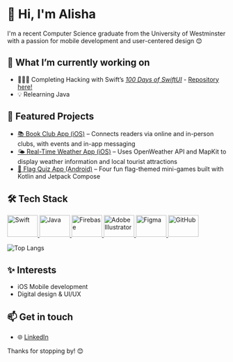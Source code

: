 # 👋 Hi, I'm Alisha

I'm a recent Computer Science graduate from the University of Westminster with a passion for mobile development and user-centered design 😊

## 🌱 What I’m currently working on

- 👩🏻‍💻 Completing Hacking with Swift’s [*100 Days of SwiftUI*](https://www.hackingwithswift.com/100/swiftui) - [Repository here!](https://github.com/alishasc/100-Days-of-SwiftUI/tree/main)
- 💡 Relearning Java

## 📂 Featured Projects
- [📚 Book Club App (iOS)](https://github.com/alishasc/book-club-organiser-ios) – Connects readers via online and in-person clubs, with events and in-app messaging
- [🌤️ Real-Time Weather App (iOS)](https://github.com/alishasc/weather-app-ios) – Uses OpenWeather API and MapKit to display weather information and local tourist attractions
- [🚩 Flag Quiz App (Android)](https://github.com/alishasc/flag-mini-games-android) – Four fun flag-themed mini-games built with Kotlin and Jetpack Compose

## 🛠️ Tech Stack

<p align="left">
  <a href="https://swift.org" target="_blank" rel="noreferrer">
    <img src="https://cdn.jsdelivr.net/gh/devicons/devicon/icons/swift/swift-original.svg" alt="Swift" width="70" height="50"/>
  </a>
  <a href="https://www.java.com" target="_blank" rel="noreferrer">
    <img src="https://cdn.jsdelivr.net/gh/devicons/devicon/icons/java/java-original.svg" alt="Java" width="70" height="50"/>
  </a>
  <a href="https://firebase.google.com/" target="_blank" rel="noreferrer">
  <img src="https://cdn.jsdelivr.net/gh/devicons/devicon/icons/firebase/firebase-plain.svg" alt="Firebase" width="70" height="50"/>
  </a>
  <a href="https://www.adobe.com/products/illustrator.html" target="_blank" rel="noreferrer">
    <img src="https://upload.wikimedia.org/wikipedia/commons/f/fb/Adobe_Illustrator_CC_icon.svg" alt="Adobe Illustrator" width="70" height="50"/>
  </a>
  <a href="https://figma.com" target="_blank" rel="noreferrer">
    <img src="https://cdn.jsdelivr.net/gh/devicons/devicon/icons/figma/figma-original.svg" alt="Figma" width="70" height="50"/>
  </a>
  <a href="https://github.com" target="_blank" rel="noreferrer">
    <img src="https://cdn.jsdelivr.net/gh/devicons/devicon/icons/github/github-original.svg" alt="GitHub" width="70" height="50"/>
  </a>
</p>

![Top Langs](https://github-readme-stats.vercel.app/api/top-langs/?username=alishasc&layout=compact&theme=blue_navy)

## ✨ Interests

- iOS Mobile development
- Digital design & UI/UX

## 📫 Get in touch

- 🌐 [LinkedIn](https://www.linkedin.com/in/alisha-carrington-711607285)

Thanks for stopping by! 😊
